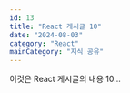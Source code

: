 ```yaml
---
id: 13
title: "React 게시글 10"
date: "2024-08-03"
category: "React"
mainCategory: "지식 공유"
---
```


이것은 React 게시글의 내용 10...
